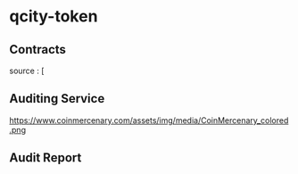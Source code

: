 # qcity-token

## Contracts
source : [

## Auditing Service
https://www.coinmercenary.com/assets/img/media/CoinMercenary_colored.png

## Audit Report
